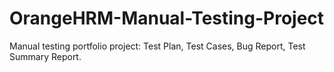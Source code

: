 # OrangeHRM-Manual-Testing-Project
Manual testing portfolio project: Test Plan, Test Cases, Bug Report, Test Summary Report.
